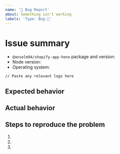 ```yaml
---
name: '🐛 Bug Report'
about: Something isn't working
labels: 'Type: Bug 🐛'
---
```


# Issue summary

<!--

Write a short description of the issue here. Please provide any details or logs that
can help us debug it.

To increase logging, change these settings when calling shopifyApp:
  api: {
    logger: {
      level: LogSeverity.Debug,
      httpRequests: true, // if the error seems to be related to requests
    }
  }

Learn more: https://github.com/Shopify/shopify-api-js/blob/main/docs/reference/shopifyApi.md#logger

-->

- `@anselm94/shopify-app-hono` package and version:
- Node version:
- Operating system:

```
// Paste any relevant logs here
```

## Expected behavior

<!-- What do you think should happen? -->

## Actual behavior

<!-- What actually happens? -->

## Steps to reproduce the problem

1.
1.
1.
